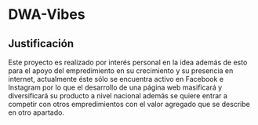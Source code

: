# DWA-Vibes
## Justificación

Este proyecto es realizado por interés personal en la idea además de esto para el apoyo del empredimiento en su crecimiento y su presencia en internet, actualmente éste sólo se encuentra activo en Facebook e Instagram por lo que el desarrollo de una página web masificará y diversificará su producto a nivel nacional además se quiere entrar a competir con otros empredimientos con el valor agregado que se describe en otro apartado.